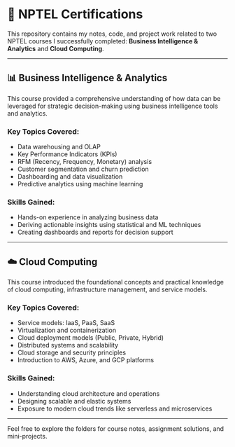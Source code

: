 # 📜 NPTEL Certifications

This repository contains my notes, code, and project work related to two NPTEL courses I successfully completed: **Business Intelligence & Analytics** and **Cloud Computing**.

---

## 📊 Business Intelligence & Analytics

This course provided a comprehensive understanding of how data can be leveraged for strategic decision-making using business intelligence tools and analytics.

### Key Topics Covered:
- Data warehousing and OLAP
- Key Performance Indicators (KPIs)
- RFM (Recency, Frequency, Monetary) analysis
- Customer segmentation and churn prediction
- Dashboarding and data visualization
- Predictive analytics using machine learning

### Skills Gained:
- Hands-on experience in analyzing business data
- Deriving actionable insights using statistical and ML techniques
- Creating dashboards and reports for decision support

---

## ☁️ Cloud Computing

This course introduced the foundational concepts and practical knowledge of cloud computing, infrastructure management, and service models.

### Key Topics Covered:
- Service models: IaaS, PaaS, SaaS
- Virtualization and containerization
- Cloud deployment models (Public, Private, Hybrid)
- Distributed systems and scalability
- Cloud storage and security principles
- Introduction to AWS, Azure, and GCP platforms

### Skills Gained:
- Understanding cloud architecture and operations
- Designing scalable and elastic systems
- Exposure to modern cloud trends like serverless and microservices

---

Feel free to explore the folders for course notes, assignment solutions, and mini-projects.
